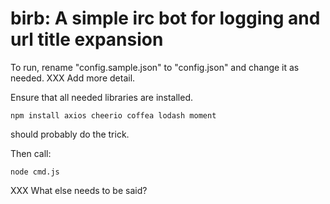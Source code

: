 # birb: A simple irc bot for logging and url title expansion

To run, rename "config.sample.json" to "config.json" and change it as needed.
XXX Add more detail.

Ensure that all needed libraries are installed.

    npm install axios cheerio coffea lodash moment

should probably do the trick.

Then call:

    node cmd.js

XXX What else needs to be said?
